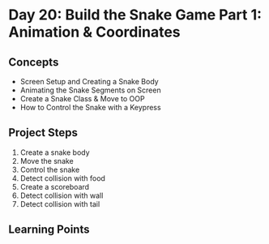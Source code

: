# Day 20: Build the Snake Game Part 1: Animation & Coordinates
## Concepts
* Screen Setup and Creating a Snake Body
* Animating the Snake Segments on Screen
* Create a Snake Class & Move to OOP
* How to Control the Snake with a Keypress

## Project Steps
1. Create a snake body
2. Move the snake
3. Control the snake
4. Detect collision with food
5. Create a scoreboard
6. Detect collision with wall 
7. Detect collision with tail

## Learning Points
